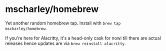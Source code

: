 # mscharley/homebrew

Yet another random homebrew tap. Install with `brew tap mscharley/homebrew`.

If you're here for Alacritty, it's a head-only cask for nowi till there are actual
releases hence updates are via `brew reinstall alacritty`.
